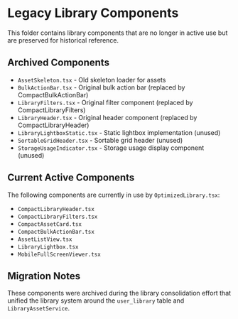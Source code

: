 # Legacy Library Components

This folder contains library components that are no longer in active use but are preserved for historical reference.

## Archived Components

- `AssetSkeleton.tsx` - Old skeleton loader for assets
- `BulkActionBar.tsx` - Original bulk action bar (replaced by CompactBulkActionBar)
- `LibraryFilters.tsx` - Original filter component (replaced by CompactLibraryFilters)
- `LibraryHeader.tsx` - Original header component (replaced by CompactLibraryHeader)
- `LibraryLightboxStatic.tsx` - Static lightbox implementation (unused)
- `SortableGridHeader.tsx` - Sortable grid header (unused)
- `StorageUsageIndicator.tsx` - Storage usage display component (unused)

## Current Active Components

The following components are currently in use by `OptimizedLibrary.tsx`:
- `CompactLibraryHeader.tsx`
- `CompactLibraryFilters.tsx`
- `CompactAssetCard.tsx`
- `CompactBulkActionBar.tsx`
- `AssetListView.tsx`
- `LibraryLightbox.tsx`
- `MobileFullScreenViewer.tsx`

## Migration Notes

These components were archived during the library consolidation effort that unified the library system around the `user_library` table and `LibraryAssetService`.